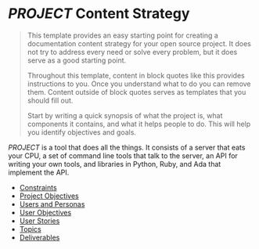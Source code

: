 # *PROJECT* Content Strategy

> This template provides an easy starting point for creating a
> documentation content strategy for your open source project.
> It does not try to address every need or solve every problem,
> but it does serve as a good starting point.
>
> Throughout this template, content in block quotes like this
> provides instructions to you. Once you understand what to do
> you can remove them. Content outside of block quotes serves
> as templates that you should fill out.
>
> Start by writing a quick synopsis of what the project is,
> what components it contains, and what it helps people to
> do. This will help you identify objectives and goals.

*PROJECT* is a tool that does all the things. It consists of
a server that eats your CPU, a set of command line tools that
talk to the server, an API for writing your own tools, and
libraries in Python, Ruby, and Ada that implement the API.

* [Constraints](constraints.html)
* [Project Objectives](project.html)
* [Users and Personas](personas.html)
* [User Objectives](objectives.html)
* [User Stories](stories.html)
* [Topics](topics.html)
* [Deliverables](deliverables.html)



